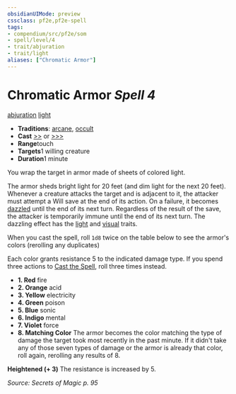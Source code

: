 ```yaml
---
obsidianUIMode: preview
cssclass: pf2e,pf2e-spell
tags:
- compendium/src/pf2e/som
- spell/level/4
- trait/abjuration
- trait/light
aliases: ["Chromatic Armor"]
---
```

# Chromatic Armor *Spell 4*   
[abjuration](rules/traits/abjuration.md "Abjuration School Trait")  [light](rules/traits/light.md "Light Effect Trait")  

- **Traditions**: [arcane](rules/traits/arcane.md "Arcane Tradition Trait"), [occult](rules/traits/occult.md "Occult Tradition Trait")
- **Cast** [>>](rules/core-rulebook/chapter-9-playing-the-game.md#Actions "Two-Action") or [>>>](rules/core-rulebook/chapter-9-playing-the-game.md#Actions "Three-Action") 
- **Range**touch
- **Targets**1 willing creature
- **Duration**1 minute

You wrap the target in armor made of sheets of colored light.

The armor sheds bright light for 20 feet (and dim light for the next 20 feet). Whenever a creature attacks the target and is adjacent to it, the attacker must attempt a Will save at the end of its action. On a failure, it becomes [dazzled](rules/conditions.md#Dazzled) until the end of its next turn. Regardless of the result of the save, the attacker is temporarily immune until the end of its next turn. The dazzling effect has the [light](rules/traits/light.md "Light Effect Trait") and [visual](rules/traits/visual.md "Visual Effect Trait") traits.

When you cast the spell, roll `1d8` twice on the table below to see the armor's colors (rerolling any duplicates)

Each color grants resistance 5 to the indicated damage type. If you spend three actions to [Cast the Spell](rules/actions/cast-a-spell.md), roll three times instead.

- **1. Red** fire
- **2. Orange** acid
- **3. Yellow** electricity
- **4. Green** poison
- **5. Blue** sonic
- **6. Indigo** mental
- **7. Violet** force
- **8. Matching Color** The armor becomes the color matching the type of damage the target took most recently in the past minute. If it didn't take any of those seven types of damage or the armor is already that color, roll again, rerolling any results of 8.

**Heightened (+ 3)** The resistance is increased by 5.

*Source: Secrets of Magic p. 95*